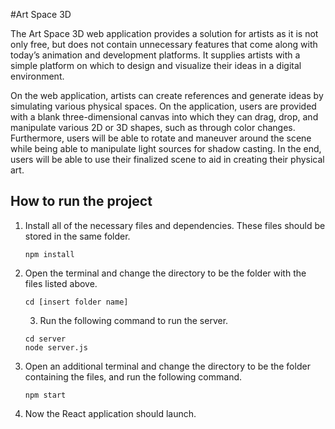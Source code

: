 #Art Space 3D

The Art Space 3D web application provides a solution for artists as it is not only free, but does not contain unnecessary features that come along with today’s animation and development platforms. It supplies artists with a simple platform on which to design and visualize their ideas in a digital environment. 

On the web application, artists can create references and generate ideas by simulating various physical spaces. On the application, users are provided with a blank three-dimensional canvas into which they can drag, drop, and manipulate various 2D or 3D shapes, such as through color changes. Furthermore, users will be able to rotate and maneuver around the scene while being able to manipulate light sources for shadow casting. In the end, users will be able to use their finalized scene to aid in creating their physical art.


## How to run the project

1. Install all of the necessary files and dependencies. These files should be stored in the same folder.
    ```console
    npm install
    ```
    
2. Open the terminal and change the directory to be the folder with the files listed above.

    ```console
    cd [insert folder name]
    ```
    
    3. Run the following command to run the server.

    ```console
    cd server
    node server.js
     ```
     
     
4. Open an additional terminal and change the directory to be the folder containing the files, and run the following command.

    ```
   npm start
    ```

5. Now the React application should launch.